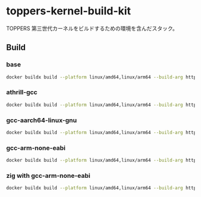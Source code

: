 # toppers-kernel-build-kit

TOPPERS 第三世代カーネルをビルドするための環境を含んだスタック。

## Build

### base

```sh
docker buildx build --platform linux/amd64,linux/arm64 --build-arg http_proxy=http://host.docker.internal:3142 --push -t mikoto2000/che-toppers-kernel-build-kit:base-latest .
```

### athrill-gcc

```sh
docker buildx build --platform linux/amd64,linux/arm64 --build-arg http_proxy=http://host.docker.internal:3142 --push -t mikoto2000/che-toppers-kernel-build-kit:athrill-gcc-latest -f Dockerfile_athrill-gcc .
```
### gcc-aarch64-linux-gnu

```sh
docker buildx build --platform linux/amd64,linux/arm64 --build-arg http_proxy=http://host.docker.internal:3142 --push -t mikoto2000/che-toppers-kernel-build-kit:gcc-aarch64-linux-gnu-latest -f Dockerfile_gcc-aarch64-linux-gnu .
```

### gcc-arm-none-eabi

```sh
docker buildx build --platform linux/amd64,linux/arm64 --build-arg http_proxy=http://host.docker.internal:3142 --push -t mikoto2000/che-toppers-kernel-build-kit:gcc-arm-none-eabi-latest -f Dockerfile_gcc-arm-none-eabi .
```

### zig with gcc-arm-none-eabi

```sh
docker buildx build --platform linux/amd64,linux/arm64 --build-arg http_proxy=http://host.docker.internal:3142 --push -t mikoto2000/che-toppers-kernel-build-kit:che-zig-with-gcc-arm-none-eabi-latest -f Dockerfile_zig-with-gcc-arm-none-eabi .
```

